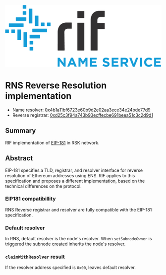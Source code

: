 <img src="/logo.png" alt="logo" height="200" />

# RNS Reverse Resolution implementation

- Name resolver: [0x4b1a11bf6723e60b9d2e02aa3ece34e24bde77d9](https://explorer.rsk.co/address/0x4b1a11bf6723e60b9d2e02aa3ece34e24bde77d9)
- Reverse registrar: [0xd25c3f94a743b93ecffecbe691beea51c3c2d9d1](https://explorer.rsk.co/address/0xd25c3f94a743b93ecffecbe691beea51c3c2d9d1)

## Summary

RIF implementation of [EIP-181](https://eips.ethereum.org/EIPS/eip-181) in RSK network. 

## Abstract

EIP-181 specifies a TLD, registrar, and resolver interface for reverse resolution of Ethereum addresses using ENS. RIF applies to this specification and proposes a different implementation, based on the technical differences on the protocol.

### EIP181 compatibillity

RNS Reverse registrar and resolver are fully compatible with the EIP-181 specification.

### Default resolver

In RNS, default resolver is the node's resolver. When `setSubnodeOwner` is triggered the subnode created inherits the node's resolver.

### `claimWithResolver` result

If the resolver address specified is `0x00`, leaves default resolver.
